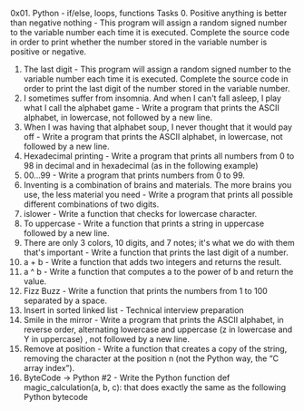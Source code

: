 0x01. Python - if/else, loops, functions
Tasks
0. Positive anything is better than negative nothing - This program will assign a random signed number to the variable number each time it is executed. Complete the source code in order to print whether the number stored in the variable number is positive or negative.
1. The last digit - This program will assign a random signed number to the variable number each time it is executed. Complete the source code in order to print the last digit of the number stored in the variable number.
2. I sometimes suffer from insomnia. And when I can't fall asleep, I play what I call the alphabet game - Write a program that prints the ASCII alphabet, in lowercase, not followed by a new line.
3. When I was having that alphabet soup, I never thought that it would pay off - Write a program that prints the ASCII alphabet, in lowercase, not followed by a new line.
4. Hexadecimal printing - Write a program that prints all numbers from 0 to 98 in decimal and in hexadecimal (as in the following example)
5. 00...99 - Write a program that prints numbers from 0 to 99.
6. Inventing is a combination of brains and materials. The more brains you use, the less material you need - Write a program that prints all possible different combinations of two digits.
7. islower - Write a function that checks for lowercase character.
8. To uppercase - Write a function that prints a string in uppercase followed by a new line.
9. There are only 3 colors, 10 digits, and 7 notes; it's what we do with them that's important - Write a function that prints the last digit of a number.
10. a + b - Write a function that adds two integers and returns the result.
11. a ^ b - Write a function that computes a to the power of b and return the value.
12. Fizz Buzz - Write a function that prints the numbers from 1 to 100 separated by a space.
13. Insert in sorted linked list - Technical interview preparation
14. Smile in the mirror - Write a program that prints the ASCII alphabet, in reverse order, alternating lowercase and uppercase (z in lowercase and Y in uppercase) , not followed by a new line.
15. Remove at position - Write a function that creates a copy of the string, removing the character at the position n (not the Python way, the “C array index”).
16. ByteCode -> Python #2 - Write the Python function def magic_calculation(a, b, c): that does exactly the same as the following Python bytecode
